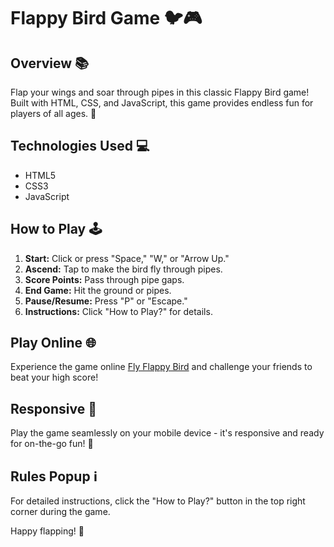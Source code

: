 # Flappy Bird Game 🐦🎮

## Overview 📚

Flap your wings and soar through pipes in this classic Flappy Bird game! Built with HTML, CSS, and JavaScript, this game provides endless fun for players of all ages. 🚀

## Technologies Used 💻

- HTML5
- CSS3
- JavaScript

## How to Play 🕹️

1. **Start:** Click or press "Space," "W," or "Arrow Up."
2. **Ascend:** Tap to make the bird fly through pipes.
3. **Score Points:** Pass through pipe gaps.
4. **End Game:** Hit the ground or pipes.
5. **Pause/Resume:** Press "P" or "Escape."
6. **Instructions:** Click "How to Play?" for details.

## Play Online 🌐

Experience the game online [Fly Flappy Bird](https://fly-flappy-bird.vercel.app/) and challenge your friends to beat your high score!

## Responsive 📱

Play the game seamlessly on your mobile device - it's responsive and ready for on-the-go fun! 📲

## Rules Popup ℹ️

For detailed instructions, click the "How to Play?" button in the top right corner during the game.

Happy flapping! 🎉

